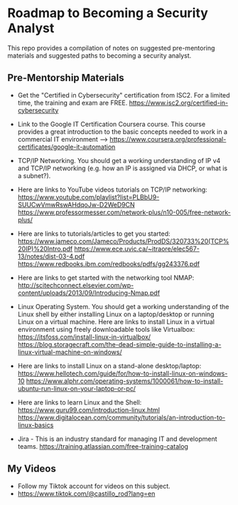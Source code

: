 # Roadmap to Becoming a Security Analyst

This repo provides a compilation of notes on suggested pre-mentoring materials and suggested paths to becoming a security analyst.

## Pre-Mentorship Materials
- Get the "Certified in Cybersecurity" certification from ISC2. For a limited time, the training and exam are FREE.
https://www.isc2.org/certified-in-cybersecurity

- Link to the Google IT Certification Coursera course.  This course provides a great introduction to the basic concepts needed to work in a commercial IT environment --> https://www.coursera.org/professional-certificates/google-it-automation

- TCP/IP Networking.  You should get a working understanding of IP v4 and TCP/IP networking (e.g. how an IP is assigned via DHCP, or what is a subnet?).  
- Here are links to YouTube videos tutorials on TCP/IP networking:
https://www.youtube.com/playlist?list=PLBbU9-SUUCwVmwRswAHdqoJw-D2WeD9CN
https://www.professormesser.com/network-plus/n10-005/free-network-plus/
- Here are links to tutorials/articles to get you started:
https://www.jameco.com/Jameco/Products/ProdDS/320733%20(TCP%20IP)%20Intro.pdf
https://www.ece.uvic.ca/~itraore/elec567-13/notes/dist-03-4.pdf
https://www.redbooks.ibm.com/redbooks/pdfs/gg243376.pdf
- Here are links to get started with the networking tool NMAP:
http://scitechconnect.elsevier.com/wp-content/uploads/2013/09/Introducing-Nmap.pdf

- Linux Operating System.  You should get a working understanding of the Linux shell by either installing Linux on a laptop/desktop or running Linux on a virtual machine.
Here are links to install Linux in a virtual environment using freely downloadable tools like Virtualbox:
https://itsfoss.com/install-linux-in-virtualbox/
https://blog.storagecraft.com/the-dead-simple-guide-to-installing-a-linux-virtual-machine-on-windows/

- Here are links to install Linux on a stand-alone desktop/laptop:
https://www.hellotech.com/guide/for/how-to-install-linux-on-windows-10
https://www.alphr.com/operating-systems/1000061/how-to-install-ubuntu-run-linux-on-your-laptop-or-pc/

- Here are links to learn Linux and the Shell:
https://www.guru99.com/introduction-linux.html
https://www.digitalocean.com/community/tutorials/an-introduction-to-linux-basics

- Jira - This is an industry standard for managing IT and development teams.
https://training.atlassian.com/free-training-catalog

## My Videos

- Follow my Tiktok account for videos on this subject. 
- https://www.tiktok.com/@castillo_rod?lang=en
